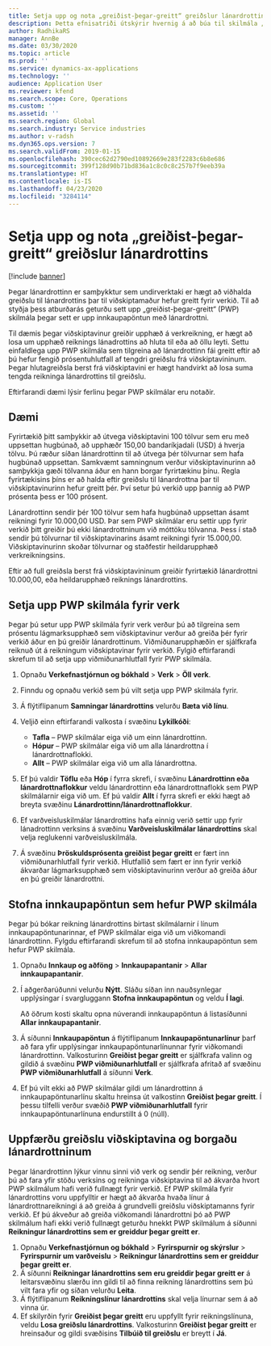 ```yaml
---
title: Setja upp og nota „greiðist-þegar-greitt“ greiðslur lánardrottins
description: Þetta efnisatriði útskýrir hvernig á að búa til skilmála „greiðist-þegar-greitt“ (PWP) svo að þú getir losað að hluta um greiðslur lánardrottins, miðað við greiðslur viðskiptavinar.
author: RadhikaRS
manager: AnnBe
ms.date: 03/30/2020
ms.topic: article
ms.prod: ''
ms.service: dynamics-ax-applications
ms.technology: ''
audience: Application User
ms.reviewer: kfend
ms.search.scope: Core, Operations
ms.custom: ''
ms.assetid: ''
ms.search.region: Global
ms.search.industry: Service industries
ms.author: v-radsh
ms.dyn365.ops.version: 7
ms.search.validFrom: 2019-01-15
ms.openlocfilehash: 390cec62d2790ed10892669e283f2283c6b8e686
ms.sourcegitcommit: 399f128d90b71bd836a1c8c0c8c257b7f9eeb39a
ms.translationtype: HT
ms.contentlocale: is-IS
ms.lasthandoff: 04/23/2020
ms.locfileid: "3284114"
---
```

# <a name="set-up-and-use-pay-when-paid-vendor-payments"></a>Setja upp og nota „greiðist-þegar-greitt“ greiðslur lánardrottins

[!include [banner](../includes/banner.md)]

Þegar lánardrottinn er samþykktur sem undirverktaki er hægt að viðhalda greiðslu til lánardrottins þar til viðskiptamaður hefur greitt fyrir verkið. Til að styðja þess atburðarás geturðu sett upp „greiðist-þegar-greitt“ (PWP) skilmála þegar sett er upp innkaupapöntun með lánardrottni.

Til dæmis þegar viðskiptavinur greiðir upphæð á verkreikning, er hægt að losa um upphæð reiknings lánadrottins að hluta til eða að öllu leyti. Settu einfaldlega upp PWP skilmála sem tilgreina að lánardrottinn fái greitt eftir að þú hefur fengið prósentuhlutfall af tengdri greiðslu frá viðskiptavininum. Þegar hlutagreiðsla berst frá viðskiptavini er hægt handvirkt að losa suma tengda reikninga lánardrottins til greiðslu.

Eftirfarandi dæmi lýsir ferlinu þegar PWP skilmálar eru notaðir.

## <a name="example"></a>Dæmi

Fyrirtækið þitt samþykkir að útvega viðskiptavini 100 tölvur sem eru með uppsettan hugbúnað, að upphæðr 150,00 bandaríkjadali (USD) á hverja tölvu. Þú ræður síðan lánardrottinn til að útvega þér tölvurnar sem hafa hugbúnað uppsettan. Samkvæmt samningnum verður viðskiptavinurinn að samþykkja gæði tölvanna áður en hann borgar fyrirtækinu þínu. Regla fyrirtækisins þíns er að halda eftir greiðslu til lánardrottna þar til viðskiptavinurinn hefur greitt þér. Því setur þú verkið upp þannig að PWP prósenta þess er 100 prósent.

Lánardrottinn sendir þér 100 tölvur sem hafa hugbúnað uppsettan ásamt reikningi fyrir 10.000,00 USD. Þar sem PWP skilmálar eru settir upp fyrir verkið þitt greiðir þú ekki lánardrottninum við móttöku tölvanna. Þess í stað sendir þú tölvurnar til viðskiptavinarins ásamt reikningi fyrir 15.000,00. Viðskiptavinurinn skoðar tölvurnar og staðfestir heildarupphæð verkreikningsins.

Eftir að full greiðsla berst frá viðskiptavininum greiðir fyrirtækið lánardrottni 10.000,00, eða heildarupphæð reiknings lánardrottins.

## <a name="set-up-pwp-terms-for-a-project"></a>Setja upp PWP skilmála fyrir verk

Þegar þú setur upp PWP skilmála fyrir verk verður þú að tilgreina sem prósentu lágmarksupphæð sem viðskiptavinur verður að greiða þér fyrir verkið áður en þú greiðir lánardrottinum. Viðmiðunarupphæðin er sjálfkrafa reiknuð út á reikningum viðskiptavinar fyrir verkið. Fylgið eftirfarandi skrefum til að setja upp viðmiðunarhlutfall fyrir PWP skilmála.

1. Opnaðu **Verkefnastjórnun og bókhald** \> **Verk** \> **Öll verk**.
2. Finndu og opnaðu verkið sem þú vilt setja upp PWP skilmála fyrir.
3. Á flýtiflipanum **Samningar lánardrottins** velurðu **Bæta við línu**.
3. Veljið einn eftirfarandi valkosta í svæðinu **Lykilkóði**:

    - **Tafla** – PWP skilmálar eiga við um einn lánardrottinn.
    - **Hópur** – PWP skilmálar eiga við um alla lánardrottna í lánardrottnaflokki.
    - **Allt** – PWP skilmálar eiga við um alla lánardrottna.

4. Ef þú valdir **Töflu** eða **Hóp** í fyrra skrefi, í svæðinu **Lánardrottinn eða lánardrottnaflokkur** veldu lánardrottinn eða lánardrottnaflokk sem PWP skilmálarnir eiga við um. Ef þú valdir **Allt** í fyrra skrefi er ekki hægt að breyta svæðinu **Lánardrottinn/lánardrottnaflokkur**.
5. Ef varðveisluskilmálar lánardrottins hafa einnig verið settir upp fyrir lánadrottinn verksins á svæðinu **Varðveisluskilmálar lánardrottins** skal velja reglukenni varðveisluskilmála.
6. Á svæðinu **Þröskuldsprósenta greiðist þegar greitt** er fært inn viðmiðunarhlutfall fyrir verkið. Hlutfallið sem fært er inn fyrir verkið ákvarðar lágmarksupphæð sem viðskiptavinurinn verður að greiða áður en þú greiðir lánardrottni.

## <a name="create-a-po-that-has-pwp-terms"></a>Stofna innkaupapöntun sem hefur PWP skilmála

Þegar þú bókar reikning lánardrottins birtast skilmálarnir í línum innkaupapöntunarinnar, ef PWP skilmálar eiga við um viðkomandi lánardrottinn. Fylgdu eftirfarandi skrefum til að stofna innkaupapöntun sem hefur PWP skilmála.

1. Opnaðu **Innkaup og aðföng** \> **Innkaupapantanir** \> **Allar innkaupapantanir**.
2. Í aðgerðarúðunni velurðu **Nýtt**. Sláðu síðan inn nauðsynlegar upplýsingar í svargluggann **Stofna innkaupapöntun** og veldu **Í lagi**.

    Að öðrum kosti skaltu opna núverandi innkaupapöntun á listasíðunni **Allar innkaupapantanir**.

4. Á síðunni **Innkaupapöntun** á flýtiflipanum **Innkaupapöntunarlínur** þarf að fara yfir upplýsingar innkaupapöntunarlínunnar fyrir viðkomandi lánardrottinn. Valkosturinn **Greiðist þegar greitt** er sjálfkrafa valinn og gildið á svæðinu **PWP viðmiðunarhlutfall** er sjálfkrafa afritað af svæðinu **PWP viðmiðunarhlutfall** á síðunni **Verk**.
6. Ef þú vilt ekki að PWP skilmálar gildi um lánardrottinn á innkaupapöntunarlínu skaltu hreinsa út valkostinn **Greiðist þegar greitt**. Í þessu tilfelli verður svæðið **PWP viðmiðunarhlutfall** fyrir innkaupapöntunarlínuna endurstillt á 0 (núll).

## <a name="update-a-customer-payment-and-pay-the-vendor"></a>Uppfærðu greiðslu viðskiptavina og borgaðu lánardrottninum

Þegar lánardrottinn lýkur vinnu sinni við verk og sendir þér reikning, verður þú að fara yfir stöðu verksins og reikninga viðskiptavina til að ákvarða hvort PWP skilmálum hafi verið fullnægt fyrir verkið. Ef PWP skilmála fyrir lánardrottins voru uppfylltir er hægt að ákvarða hvaða línur á lánardrottnareikningi á að greiða á grundvelli greiðslu viðskiptamanns fyrir verkið. Ef þú ákveður að greiða viðkomandi lánardrottni þó að PWP skilmálum hafi ekki verið fullnægt geturðu hnekkt PWP skilmálum á síðunni **Reikningur lánardrottins sem er greiddur þegar greitt er**.

1. Opnaðu **Verkefnastjórnun og bókhald** \> **Fyrirspurnir og skýrslur** \> **Fyrirspurnir um varðveislu** \> **Reikningur lánardrottins sem er greiddur þegar greitt er**.
2. Á síðunni **Reikningar lánardrottins sem eru greiddir þegar greitt er** á leitarsvæðinu slærðu inn gildi til að finna reikning lánardrottins sem þú vilt fara yfir og síðan velurðu **Leita**.
3. Á flýtiflipanum **Reikningslínur lánardrottins** skal velja línurnar sem á að vinna úr.
4. Ef skilyrðin fyrir **Greiðist þegar greitt** eru uppfyllt fyrir reikningslínuna, veldu **Losa greiðslu lánardrottins**. Valkosturinn **Greiðist þegar greitt** er hreinsaður og gildi svæðisins **Tilbúið til greiðslu** er breytt í **Já**.
